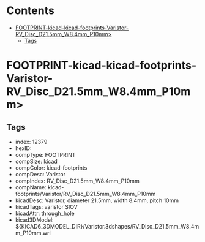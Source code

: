 



Contents
========

* [FOOTPRINT-kicad-kicad-footprints-Varistor-RV_Disc_D21.5mm_W8.4mm_P10mm>](#footprint-kicad-kicad-footprints-varistor-rv_disc_d215mm_w84mm_p10mm)
	* [Tags](#tags)

# FOOTPRINT-kicad-kicad-footprints-Varistor-RV_Disc_D21.5mm_W8.4mm_P10mm>

## Tags

- index: 12379
- hexID: 
- oompType: FOOTPRINT
- oompSize: kicad
- oompColor: kicad-footprints
- oompDesc: Varistor
- oompIndex: RV_Disc_D21.5mm_W8.4mm_P10mm
- oompName: kicad-footprints/Varistor/RV_Disc_D21.5mm_W8.4mm_P10mm
- kicadDesc: Varistor, diameter 21.5mm, width 8.4mm, pitch 10mm
- kicadTags: varistor SIOV
- kicadAttr: through_hole
- kicad3DModel: ${KICAD6_3DMODEL_DIR}/Varistor.3dshapes/RV_Disc_D21.5mm_W8.4mm_P10mm.wrl
